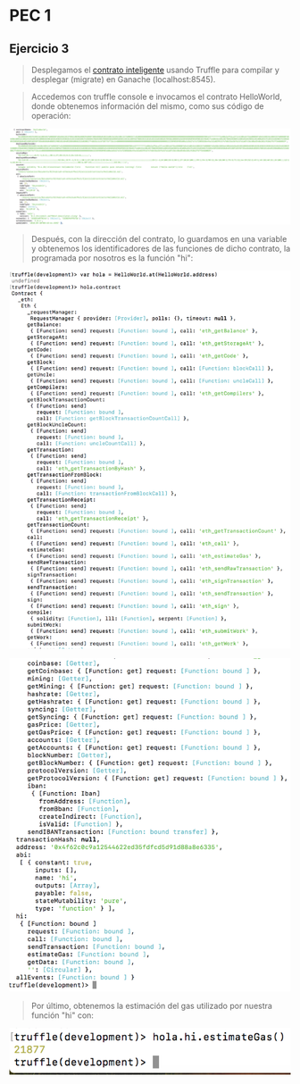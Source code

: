# PEC 1

## Ejercicio 3

> Desplegamos el [contrato inteligente](https://github.com/rpmaya/uah-ethereum/blob/master/Pec1/Ejercicio3/contracts/HelloWorld.sol) usando Truffle para compilar y desplegar (migrate) en Ganache (localhost:8545).

> Accedemos con truffle console e invocamos el contrato HelloWorld, donde obtenemos información del mismo, como sus código de operación:

![Img131](./img/operationCodes.png)

> Después, con la dirección del contrato, lo guardamos en una variable y obtenemos los identificadores de las funciones de dicho contrato, la programada por nosotros es la función "hi":

![Img132](./img/functions1.png)

![Img133](./img/functions2.png)

> Por último, obtenemos la estimación del gas utilizado por nuestra función "hi" con:

![Img134](./img/estimateGas.png)




